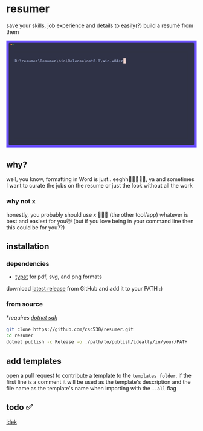 # resumer

save your skills, job experience and details to easily(?) build a resumé from them

[![demo](Resumer/demo.gif)](https://github.com/csc530/resumer/actions/workflows/build.yml)

## why?

well, you know, formatting in Word is just.. eeghh😵‍💫😵‍💫🥴, ya
and sometimes I want to curate the jobs on the resume or just the look without all the work

### why not x

honestly, you probably should use *x* 🤷🏿‍♂️ (the other tool/app)
whatever is best and easiest for you😽
(but if you love being in your command line then this could be for you??)

## installation

### dependencies

- [typst](https://github.com/typst/typst?tab=readme-ov-file#installation) for pdf, svg, and png formats

download [latest release](https://github.com/csc530/resumer/releases/latest) from GitHub and add it to your PATH
:)

### from source

**requires [dotnet sdk](https://dotnet.microsoft.com/download)*

```bash
git clone https://github.com/csc530/resumer.git
cd resumer
dotnet publish -c Release -o ./path/to/publish/ideally/in/your/PATH
```

## add templates

open a pull request to contribute a template to the `templates folder`.
if the first line is a comment it will be used as the template's description and the file name as the template's name when importing with the `--all` flag

## todo ✅

[idek](https://github.com/csc530/resumer/issues)
